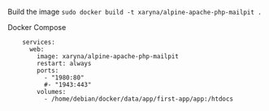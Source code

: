 Build the image
`sudo docker build -t xaryna/alpine-apache-php-mailpit .`

Docker Compose
```
    services:
      web:
        image: xaryna/alpine-apache-php-mailpit
        restart: always
        ports:
          - "1980:80"
          #- "1943:443"
        volumes:
          - /home/debian/docker/data/app/first-app/app:/htdocs
```
